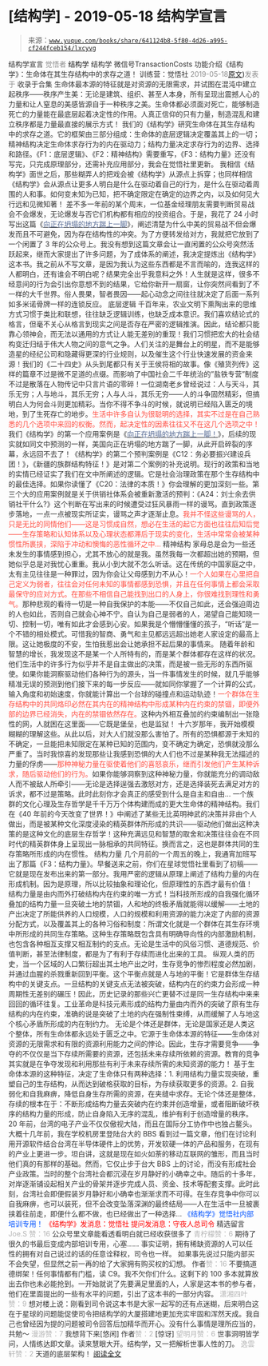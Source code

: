 # [结构学] - 2019-05-18 结构学宣言

> 来源：[`www.yuque.com/books/share/641124b8-5f80-4d26-a995-cf244fceb154/lxcyvg`](https://www.yuque.com/books/share/641124b8-5f80-4d26-a995-cf244fceb154/lxcyvg)

<ne-p id="520f42f3293818f927861ebbd5b15da4_p_0" data-lake-id="520f42f3293818f927861ebbd5b15da4_p_0"><ne-text id="u2981a801" style="color: rgb(51, 51, 51);">结构学宣言</ne-text></ne-p> <ne-p id="4d87fabff60aa693381005fe3cf381f9" data-lake-id="4d87fabff60aa693381005fe3cf381f9"><ne-text id="uc5683bd1" style="color: rgb(140, 140, 140);">觉悟者</ne-text> <ne-text id="u3d02437f" ne-fontsize="14">结构学</ne-text></ne-p> <ne-p id="067fb9e1bee9234ca56a186f7fdb4d8d" data-lake-id="067fb9e1bee9234ca56a186f7fdb4d8d"><ne-text id="u723bc846" ne-fontsize="14" ne-bold="true" style="color: rgb(51, 51, 51);">结构学</ne-text></ne-p> <ne-p id="2d23cce774babce37120892629cb5320" data-lake-id="2d23cce774babce37120892629cb5320"><ne-text id="uf98e4f15" ne-fontsize="14" style="color: rgb(51, 51, 51);">微信号</ne-text><ne-text id="u3a2d9078" ne-fontsize="14" style="color: rgb(51, 51, 51);">TransactionCosts</ne-text></ne-p> <ne-p id="58f7a0851dd80bbae0821f96e1613824" data-lake-id="58f7a0851dd80bbae0821f96e1613824"><ne-text id="u5a740cde" ne-fontsize="14" style="color: rgb(51, 51, 51);">功能介绍</ne-text><ne-text id="u567344be" ne-fontsize="14" style="color: rgb(51, 51, 51);">《结构学》：生命体在其生存结构中的求存之道！ 训练营：觉悟社</ne-text></ne-p> <ne-p id="3abc25d303a8035eb3520dfaf538b92a" data-lake-id="3abc25d303a8035eb3520dfaf538b92a"><ne-text id="u0fd37bd0" style="color: rgb(140, 140, 140);">2019-05-18</ne-text>[<ne-text id="u3838a986" ne-fontsize="14">原文</ne-text>](https://mp.weixin.qq.com/s?__biz=MzIzMDYwOTM0Mg==&mid=2247484028&idx=1&sn=f823dfc5d845df69d603c997c5aec266&chksm=e8b19aaddfc613bb9364d3d15bd27295c3e9669ca0c06b63d3ffa1c84bc27d49ef9e8f911632#rd))<ne-text id="u90f7c24b" ne-fontsize="14" style="color: rgb(140, 140, 140);">发表于</ne-text></ne-p> <ne-p id="db23b7e50692902ba10812e0e51074ed" data-lake-id="db23b7e50692902ba10812e0e51074ed"><ne-text id="u888a02ca" style="color: rgb(51, 51, 51);">收录于合集</ne-text></ne-p> <ne-p id="a0b3cb5856e6c7b5e43cd5180e5a1f8b" data-lake-id="a0b3cb5856e6c7b5e43cd5180e5a1f8b"><ne-text id="u9bd80111" ne-bold="true" style="color: rgb(51, 51, 51);">生命体最本源的特征就是对资源的无限需求，并试图在混沌中建立起秩序——秩序产生美：无论是建筑、组织、甚至人本身，所有呈现出震撼人心的力量和让人窒息的美感皆源自于一种秩序之美。</ne-text><ne-text id="u44b8a859" style="color: rgb(51, 51, 51);">生命体都必须面对死亡，能够制造死亡的力量能在最底层起着决定性的作用。</ne-text><ne-text id="ue1180e10" ne-bold="true" style="color: rgb(51, 51, 51);">人真正信仰的只有力量，制造混乱和建立秩序都是力量最直接的展示方式！</ne-text></ne-p> <ne-p id="ab0c9a154cda8f94a21d0fe846486806" data-lake-id="ab0c9a154cda8f94a21d0fe846486806"><ne-text id="u73274ded" ne-bold="true" style="color: rgb(51, 51, 51);">我们的《结构学》研究生命体在其生存结构中的求存之道。它的框架由三部分组成：生命体的底层逻辑决定覆盖其上的一切；精神结构决定生命体求存行为的内在驱动力；结构力量决定求存行为的边界、选择和路径。</ne-text><ne-text id="ue86affa6" style="color: rgb(51, 51, 51);">《F1：底层逻辑》、《F2：精神结构》需要重写，《F3：结构力量》还没有写完，只完成原理部分，还需补充应用部分，我会在觉悟社里更新。</ne-text></ne-p> <ne-p id="4bde90600b7c5182a5563487f92722c7" data-lake-id="4bde90600b7c5182a5563487f92722c7"><ne-text id="u720ceb17" style="color: rgb(51, 51, 51);">我相信《结构学》面世之后，那些糊弄人的把戏会被《结构学》从源点上拆穿；也同样相信《结构学》会从源点让更多人明白是什么在驱动着自己的行为，是什么在驱动着周围的人和事。如何变未知为已知，把不确定限定在确定的边界之内，以及如何见大行远和见微知著！</ne-text></ne-p> <ne-p id="308a0d3490712130bcb214a884cc5dfb" data-lake-id="308a0d3490712130bcb214a884cc5dfb"><ne-text id="uaeb834b2" style="color: rgb(51, 51, 51);">差不多一年前的某个周末，一位基金经理朋友需要判断贸易战会不会爆发，无论爆发与否它们机构都有相应的投资组合。于是，我花了 24 小时写出这篇《</ne-text>[<ne-text id="u836c61f4" style="color: rgb(87, 107, 149);">向正在坍塌的地方踹上一脚</ne-text>](http://mp.weixin.qq.com/s?__biz=MzIzMDYwOTM0Mg==&mid=2247483766&idx=1&sn=b17f66fe5f8fd77d3c27c8bc60eb8c8a&chksm=e8b199a7dfc610b1ddcced086ff6d2be69354b7feeef60c0e508d56dd4fd54ee9660483cf5bb&scene=21#wechat_redirect)<ne-text id="u44ff8558" style="color: rgb(51, 51, 51);">》，阐述清楚为什么中美的贸易战不但会爆发而且不可避免，因为存在结构性的冲突。为了方便转发给对方，我就把它放到了一个闲置了 3 年的公众号上。我没有想到这篇文章会让一直闲置的公众号突然活跃起来，继而大家提出了许多问题，为了成体系的阐述，我决定提炼出《结构学》这本书。我之前从不写文章，是因为我认为这些东西都是不言而喻的，连我这样的人都明白，还有谁会不明白呢？结果完全出乎我意料之外！人生就是这样，很多不经意间的行为会引出你意想不到的结果，它给你新开一扇窗，让你突然间看到了不一样的大千世界。俗人畏果，智者畏因——起心动念之间往往就决定了后面一系列如多米诺骨牌一样的连锁反应。</ne-text></ne-p> <ne-p id="033385062b5e671507534a4aa4e526c3" data-lake-id="033385062b5e671507534a4aa4e526c3"><ne-text id="ub9e06e71" ne-bold="true" style="color: rgb(51, 51, 51);">底层逻辑</ne-text></ne-p> <ne-p id="6853fd0d69220f7ad6562c8f89a625b4" data-lake-id="6853fd0d69220f7ad6562c8f89a625b4"><ne-text id="u1fcd8938" style="color: rgb(51, 51, 51);">千百年来，农业文明下熏陶出来的思维方式习惯于类比和联想，往往缺乏逻辑训练，也缺乏成本意识。我们喜欢结论式的格言，但毫不关心从格言到现实之间是否存在严密的逻辑推演。因此，结论都只能靠心领神会，而无法以通用的方式让人能无差别的重现！我们习惯把宏大的社会结构变迁归结于伟大人物之间的意气之争。人们关注的是舞台上的明星，而不是能够造星的经纪公司和隐藏得更深的行业规则，以及催生这个行业快速发展的资金来源！我们的《二十四史》从头到尾都只有关于王侯将相的故事。像《殖货列传》这样的篇章不过是微不足道的点缀。而影响了中国社会二千年统治的”盐铁专营”制度不过是散落在人物传记中只言片语的零碎！一位湖南老乡曾经说过：人与天斗，其乐无穷；人与地斗，其乐无穷；人与人斗，其乐无穷——人的斗争固然精彩，但搞明白人为何会斗则更加精彩。</ne-text><ne-text id="u5927b483" ne-bold="true" style="color: rgb(51, 51, 51);">当你不得不争斗的时候，就说明已经陷入匮乏的境地，到了生死存亡的地步。</ne-text><ne-text id="u4d687dd4" style="color: rgb(255, 76, 65);">生活中许多自认为很聪明的选择，其实不过是在自己熟悉的几个选项中来回的权衡。然而，起决定性的因素往往又不在这几个选项之中！</ne-text></ne-p> <ne-p id="daa3acbcbba3b4f61a482e20dd4ac6de" data-lake-id="daa3acbcbba3b4f61a482e20dd4ac6de"><ne-text id="u9c9c42a2" style="color: rgb(51, 51, 51);">我们《结构学》的第一个应用案例是《</ne-text>[<ne-text id="u52294beb" style="color: rgb(87, 107, 149);">向正在坍塌的地方踹上一脚！</ne-text>](http://mp.weixin.qq.com/s?__biz=MzIzMDYwOTM0Mg==&mid=2247483766&idx=1&sn=b17f66fe5f8fd77d3c27c8bc60eb8c8a&chksm=e8b199a7dfc610b1ddcced086ff6d2be69354b7feeef60c0e508d56dd4fd54ee9660483cf5bb&scene=21#wechat_redirect)<ne-text id="u7380ce95" style="color: rgb(51, 51, 51);">》，后续的现实就如同文中预测的一样，美国向正在坍塌的地方踹了一脚，从此开启碎裂的序幕，永远回不去了！《结构学》的第二个预判案例是《C12：务必要振兴建设兵团！》，《新疆的族群结构特征！》是对第二个案例的补充说明。现行的政策和当地的实情已经证实了我们在文中所阐述的逻辑。它是社会治理政策在那个生存结构中的最佳选择。如果你读懂了《C20：法律的本质！》你会理解的更加深刻一些。第三个大的应用案例就是关于供销社体系会被重新激活的预判：《A24：刘士余去供销社干什么?》这个判断在写出来的时候遭受过狂风暴雨一样的谩骂。直到政策逐步落地，一点一点被现实所证实，谩骂之声才逐渐止息。</ne-text><ne-text id="u910fd246" style="color: rgb(255, 76, 65);">我并不怪这些谩骂的人，只是无比的同情他们——这是习惯成自然，想必在生活的起它方面也往往后知后觉——生存策略和认知体系以及心理状态都滞后于现实的变化，生活中常常会被某种惯性所裹挟，深陷于冲动和懊悔的恶性循环之中…</ne-text></ne-p> <ne-p id="9b5116ceabe329ac30265cfc67790d59" data-lake-id="9b5116ceabe329ac30265cfc67790d59"><ne-text id="uccc9352d" ne-bold="true" style="color: rgb(51, 51, 51);">精神结构</ne-text></ne-p> <ne-p id="ae3de416e3f433a9e8e3ac96072fcc83" data-lake-id="ae3de416e3f433a9e8e3ac96072fcc83"><ne-text id="u13d05a62" style="color: rgb(51, 51, 51);">家母总是会为一些还未发生的事情感到担心，尤其不放心的就是我。虽然我每一次都超出她的预期，但她似乎总是对我忧心重重。我从小到大就不怎么听话。这在传统的中国家庭之中，太有主见往往是一种罪过，因为你会让父母感到力不从心！</ne-text><ne-text id="u32e7303e" style="color: rgb(255, 76, 65);">一个人如果在心里把自己定义为弱者，往往会对任何未知的事情都感到恐惧，并且在任何事情上都会采取最保守的应对方式。在那些不相信自己能找到出口的人身上，你很难找到理性和勇气。</ne-text><ne-text id="u61670727" ne-bold="true" style="color: rgb(51, 51, 51);">那种悲观的看待一切是一种自我保护的本能——不仅自己如此，还会强迫周边的人也如此，否则自己就会心神不宁。</ne-text><ne-text id="u428867d5" style="color: rgb(51, 51, 51);">自认为自己是弱者的人，渴望自己能知晓一切、控制一切，唯有如此才会感到心安。如果我是个懵懵懂懂的孩子，“听话”是一个不错的相处模式。可惜我的智商、勇气和主见都远远超出她老人家设定的最高上限。这让她极度的不安，生怕我惹出会让她承担不起后果的事情来。</ne-text></ne-p> <ne-p id="6089ed5c99789ae702fd55a832a05d92" data-lake-id="6089ed5c99789ae702fd55a832a05d92"><ne-text id="ue1108436" style="color: rgb(51, 51, 51);">随着年龄和智慧的增长，我发现这不是某一个人所特有的，而是某个群体都存在这样的状况。他们生活中的许多行为似乎并不是自主做出的决策，而是被一些无形的东西所驱使。如果你能洞察驱动他们各种行为的源头，当一件事情发生的时候，就几乎能够精准无误的预测到他们接下来的每一步反应——就如同你掌握了一个计算的公式，输入角度和初始速度，你就能计算出一个台球的碰撞点和运动轨迹！</ne-text><ne-text id="ufe1edf2a" style="color: rgb(255, 76, 65);">一个群体在生存结构中的共同烙印必然在其内在的精神结构中形成某种内在约束的禁锢，即便外部的边界已经消失，内在的禁锢依然存在。</ne-text><ne-text id="u1a67373f" ne-bold="true" style="color: rgb(51, 51, 51);">这种内外相互叠加的约束编制出一张隐性的网，人就困在这里面——它既是堡垒，也是监狱！</ne-text></ne-p> <ne-p id="bb9356c09760b8e73bfe6742bc3ae917" data-lake-id="bb9356c09760b8e73bfe6742bc3ae917"><ne-text id="u8cecb7f7" style="color: rgb(51, 51, 51);">十六岁那年，我开始模模糊糊的理解这些。从此以后，对大人们就没那么害怕了。</ne-text><ne-text id="u1242c2d7" ne-bold="true" style="color: rgb(51, 51, 51);">所有的恐惧都源于未知的不确定，一旦能把未知限定在某种已知的范围内，变不确定为确定，恐惧就没那么严重了。</ne-text><ne-text id="u79fc787d" style="color: rgb(51, 51, 51);">当时我惊喜的发现那些让我感到恐惧的大人们也不过是某种我无法描述的力量的俘虏——</ne-text><ne-text id="u88f2c4e6" style="color: rgb(255, 76, 65);">那种神秘力量在驱使着他们的喜怒哀乐，继而引发他们产生某种诉求，随后驱动他们的行为。</ne-text><ne-text id="u9c4b46d6" style="color: rgb(51, 51, 51);">如果你能够洞察到这种神秘力量，你就能充分的调动敌人而不被敌人所牵引——无论是选择逞强去激怒对方，还是选择装死去满足对方的诉求，都不过是策略。此时此刻你才会真正的感受到什么是自主和自由…</ne-text></ne-p> <ne-p id="d1f75dce02b8cc7ff90274a853cad1b5" data-lake-id="d1f75dce02b8cc7ff90274a853cad1b5"><ne-text id="u8db8f05f" style="color: rgb(51, 51, 51);">一个族群的文化心理及生存哲学是千千万万个体构建而成的更大生命体的精神结构。我们在《40 年前的今天改变了世界！》中阐述了某些无比英明神武的决策并非由个人做出，而是被某种文化深度浸染的精英群体所形成的共识——驱动他们做出这种决策的是这种文化的底层生存哲学！这种充满远见和智慧的取舍和决策往往会在不同时代的精英群体身上呈现出一脉相承的共同特征。换而言之，这也是群体共同的生存策略所形成的内在惯性。</ne-text></ne-p> <ne-p id="17aac648bbcd512bb3b96d89cd72e765" data-lake-id="17aac648bbcd512bb3b96d89cd72e765"><ne-text id="ubbab00c3" ne-bold="true" style="color: rgb(51, 51, 51);">结构力量</ne-text></ne-p> <ne-p id="696d35d3f50da2f40e4553dd7b55ff1c" data-lake-id="696d35d3f50da2f40e4553dd7b55ff1c"><ne-text id="u92aaf140" style="color: rgb(51, 51, 51);">几个月前的一个周五的晚上，我通宵加班写出了那篇《F3：结构力量》。早餐送来之前，你们在星球觉悟社里看到了初稿——它就是现在发布出来的第一部分。我用严密的逻辑从原理上阐述了结构力量的内在形成机制。因为是原理，所以比较抽象和理论化，但原理性的东西才最有价值！</ne-text></ne-p> <ne-p id="94952bf083799737156a72a2782b1580" data-lake-id="94952bf083799737156a72a2782b1580"><ne-text id="u886adab4" style="color: rgb(51, 51, 51);">结构力量是由内而外打破结构内在约束的唯一方式！当科技所形成的自我强化循环叠加的结构力量一旦突破土地的禁锢，人和地的终极矛盾就能得以缓解——土地的产出决定了所能供养的人口规模，人口的规模和利用资源的能力决定了内部的资源分配方式，以及覆盖其上的各种习俗和制度：所谓文化就是一个群体在其生存环境中所形成的共同生存策略。这种生存策略既包含具有明确导向性的内部激励机制，也包含各种相互支撑又相互制约的支点。无论是生活中的风俗习惯、道德规范、价值判断，甚至法律制度，都是为了有利于存续而进化出来的工具。</ne-text></ne-p> <ne-p id="084aff906d871e73caaa1ad7e21720f5" data-lake-id="084aff906d871e73caaa1ad7e21720f5"><ne-text id="u4782dfa8" style="color: rgb(51, 51, 51);">纵观人类的历史，当一个区域的人口繁衍超出其土地产出之时，生存竞争的惨烈程度必然加剧，并通过血腥的杀戮重新回到平衡。这个平衡点就是人与地的平衡！它是群体生存结构中的关键支点。一旦结构的关键支点无法被突破，结构内在的约束力会形成一种周期性无差别的碾压！因此，历史记录的那些兴亡更替不过是同一生存结构中来来回回的循环往复。工业革命是科技元素形成的结构力量由内而外的突破了原有生存结构的内在约束，准确的说是突破了土地的内在强制性束缚，从而缓解了人与地这个核心矛盾所形成的内在制约力。</ne-text></ne-p> <ne-p id="d817da4b595974455d20f30f1511cb04" data-lake-id="d817da4b595974455d20f30f1511cb04"><ne-text id="ua47c82f5" style="color: rgb(51, 51, 51);">无论是个体还是群体，无论是国家还是人类这个整体，所有生命体都永远处于匮乏之中。它源于生命体本源的特征——生命体对资源的无限需求和有限的资源利用能力之间的悖论。因此，生存才需要竞争——</ne-text><ne-text id="ubfa50f56" ne-bold="true" style="color: rgb(51, 51, 51);">争夺的不仅仅是当下存续所需要的资源，还包括未来存续所依赖的资源。教育的竞争其实就是在争夺发现和利用那些有利于未来存续所需的未知资源的能力！</ne-text></ne-p> <ne-p id="824848284766156501152dbadc5926fb" data-lake-id="824848284766156501152dbadc5926fb"><ne-text id="u918cc517" style="color: rgb(51, 51, 51);">基于生命体本源的这种特征，决定了生命体只有两种选择：1\. 利用结构力量实现突破，重塑自己的生存结构，从而达到破格获取的目标，为存续获取更多的资源。2\. 自我弱化和自我麻痹，降低自身生存所需的资源，在夹缝中求存。</ne-text><ne-text id="u7862b09e" ne-bold="true" style="color: rgb(51, 51, 51);">无论个体还是整体，存续的根本在于：不断形成结构力量去突破内在约束并创造增量，或者阻断破坏秩序的结构力量的形成，防止自身陷入无序的混乱，维护有利于创造增量的秩序。</ne-text></ne-p> <ne-p id="1a949923b1e3731b107b8e7c67f306d7" data-lake-id="1a949923b1e3731b107b8e7c67f306d7"><ne-text id="u3345eb84" style="color: rgb(51, 51, 51);">20 年前，台湾的电子产业不仅仅傲视大陆，而且在国际分工协作中也独占鳌头。大概十几年前，我在学校机房里登陆台大的 BBS 看到过一篇文章，他们在讨论利用开源软件结合台湾在半导体硬件上的优势，开发软硬一体的产品和服务，在现有的产业上更进一步。坦白讲，这就是现在如火如荼的移动互联网的雏形，而且当时他们真的有那样的基础。然而，它仅止步于台大 BBS 上的讨论，而没有形成社会产业政策。当时的整个台湾社会都沉浸在岁月静好的小确幸之中。随后的十多年，对岸逐渐铺设起相关产业的骨架并逐步完成人员、资金、技术等配套支撑。此时此刻，台湾社会即便假装岁月静好和小确幸也渐渐求而不可得。在生存竞争中你可以自我麻痹，也可以装死，但不会改变坠落深渊的最终结局——人在生活中一旦被裹挟着往前走，即便什么都不做，也已经做出了一种选择…</ne-text></ne-p> <ne-p id="57d9c29c9c38fc243c6f2c1a5ea3d68f" data-lake-id="57d9c29c9c38fc243c6f2c1a5ea3d68f" ne-alignment="center"><ne-text id="uf3a83d33" ne-fontsize="13" style="color: rgb(0, 82, 255);">《结构学》觉悟社内部培训专用！</ne-text></ne-p> <ne-p id="2793593f63a5a43f9565fdf72f54b29f" data-lake-id="2793593f63a5a43f9565fdf72f54b29f" ne-alignment="center"><ne-text id="u04b9ef9b" style="color: rgb(255, 0, 0);">《结构学》发消息</ne-text><ne-text id="ue3e6923c" ne-bold="true" style="color: rgb(255, 0, 0);">：觉悟社</ne-text></ne-p>  <ne-p id="6eb11360081c35aa93cee4c9b177435b" data-lake-id="6eb11360081c35aa93cee4c9b177435b" ne-alignment="center"><ne-card data-card-name="image" data-card-type="inline" id="KE0Ke" data-event-boundary="card" style="color: rgb(51, 51, 51);"><ne-p id="77106eb9072f3bed887e4b67d4229b71" data-lake-id="77106eb9072f3bed887e4b67d4229b71" ne-alignment="center"><ne-text id="uf718e7f0" style="color: rgb(255, 0, 0);">提问发消息</ne-text><ne-text id="u947adb9b" ne-bold="true" style="color: rgb(255, 0, 0);">：守夜人总司令</ne-text></ne-p> <ne-h3 id="qE0Oa" data-lake-id="qE0Oa"><ne-heading-ext><ne-heading-anchor></ne-heading-anchor><ne-heading-fold></ne-heading-fold></ne-heading-ext><ne-heading-content><ne-text id="u38732d5a" ne-fontsize="16" style="color: rgb(51, 51, 51);">精选留言</ne-text></ne-heading-content></ne-h3>  <ne-p id="c7cc9003fc3ceec3f9964e8ed6c8c015" data-lake-id="c7cc9003fc3ceec3f9964e8ed6c8c015"><ne-card data-card-name="image" data-card-type="inline" id="cxR0B" data-event-boundary="card" style="color: rgb(51, 51, 51);"><ne-p id="333bbef7494e2749ed9d9322d0e6f9fb" data-lake-id="333bbef7494e2749ed9d9322d0e6f9fb"><ne-text id="u2fcc5411" style="color: rgb(179, 179, 179);">Joe.S 赞：16</ne-text></ne-p> <ne-p id="b2068e6be0d6c876e4976213b7a141a1" data-lake-id="b2068e6be0d6c876e4976213b7a141a1"><ne-text id="ub0a451ac" style="color: rgb(51, 51, 51);">公众号里文章能看透看明白就已经收获很多了</ne-text></ne-p>  <ne-p id="32c6e02d8aad913a77beec0ef8edc846" data-lake-id="32c6e02d8aad913a77beec0ef8edc846"><ne-card data-card-name="image" data-card-type="inline" id="pp5Uy" data-event-boundary="card" style="color: rgb(51, 51, 51);"><ne-p id="69107d51d07182681f2b0afe20395a51" data-lake-id="69107d51d07182681f2b0afe20395a51"><ne-text id="uc4c14cde" style="color: rgb(179, 179, 179);">青柠檬赞：6</ne-text></ne-p> <ne-p id="a7af081ccb98742df325e278a8e11cb6" data-lake-id="a7af081ccb98742df325e278a8e11cb6"><ne-text id="u380bada4" style="color: rgb(51, 51, 51);">期待了很久的书最后变成内部培训专用，心塞…… 事实证明，拥有稀缺资源的人可以任性的拥有对自己说过的话的任意诠释权，司令也一样。 如果事先说过只能内部买不会失望，但显然之前一再的给了大家拥有购买权的幻想。</ne-text></ne-p> <ne-p id="a69c6009e1bc27890f5995af51dd62d3" data-lake-id="a69c6009e1bc27890f5995af51dd62d3"><ne-text id="u7a46e3fd" style="color: rgb(51, 51, 51);">作者</ne-text><ne-text id="u1fc09351" style="color: rgb(179, 179, 179);">赞：16</ne-text></ne-p> <ne-p id="bd788d937a82998131db90b9b00210a9" data-lake-id="bd788d937a82998131db90b9b00210a9"><ne-text id="u5d8bd784" style="color: rgb(51, 51, 51);">不要搞道德绑架！任何事情都有门槛，读 C9。我不欠你们什么。这剩下的 100 多本就算放出去你也未必能抢到。一开始就说了先要满足里面的人，人家是这本书的参与者，他们在里面提出的一些有水平的问题，引出了这本书的一部分内容。</ne-text></ne-p>  <ne-p id="b68516275f10d836424c98dc913e8cad" data-lake-id="b68516275f10d836424c98dc913e8cad"><ne-card data-card-name="image" data-card-type="inline" id="mYPry" data-event-boundary="card" style="color: rgb(51, 51, 51);"><ne-p id="31cc3e1401a9cb45fa4761f03ff1879f" data-lake-id="31cc3e1401a9cb45fa4761f03ff1879f"><ne-text id="u57e50a5f" style="color: rgb(179, 179, 179);">潇湘四叶赞：9</ne-text></ne-p> <ne-p id="7881a8e567af4cb4eb78efb0adfabc9e" data-lake-id="7881a8e567af4cb4eb78efb0adfabc9e"><ne-text id="u8fb4f414" style="color: rgb(51, 51, 51);">想对楼上说：刚看到司令说这本书是大家一起写的还有点迷糊，后来明白这在于星球的问题能促使司令把结构学的大厦搭建地更加充实牢固和浑然天成。我自己也曾经因为提的问题被司令回答后加精华而开心。没有什么事情是理所应当的，共勉～</ne-text></ne-p>  <ne-p id="1a8d451ebc66aabd4fafe2928f37cab8" data-lake-id="1a8d451ebc66aabd4fafe2928f37cab8"><ne-card data-card-name="image" data-card-type="inline" id="KYbhk" data-event-boundary="card" style="color: rgb(51, 51, 51);"><ne-p id="bd82009c6ce332eaea4247c8a812e5ea" data-lake-id="bd82009c6ce332eaea4247c8a812e5ea"><ne-text id="u41581930" style="color: rgb(179, 179, 179);">漫游赞：7</ne-text></ne-p> <ne-p id="154555aecd7873e8ff5dcaf0c596deef" data-lake-id="154555aecd7873e8ff5dcaf0c596deef"><ne-text id="uf9469733" style="color: rgb(51, 51, 51);">我想背下来[悠闲]</ne-text></ne-p> <ne-p id="d364dc8bf82beb66a89cf2ab4ddebdc8" data-lake-id="d364dc8bf82beb66a89cf2ab4ddebdc8"><ne-text id="u8cd851f8" style="color: rgb(51, 51, 51);">作者</ne-text><ne-text id="u8353b96b" style="color: rgb(179, 179, 179);">赞：2</ne-text></ne-p> <ne-p id="d6627ecb4d289f689db768c69683926a" data-lake-id="d6627ecb4d289f689db768c69683926a"><ne-text id="ue455491c" style="color: rgb(51, 51, 51);">[惊讶]</ne-text></ne-p>  <ne-p id="cb13b760b06b3a15320b9f432ead3267" data-lake-id="cb13b760b06b3a15320b9f432ead3267"><ne-card data-card-name="image" data-card-type="inline" id="CVYKe" data-event-boundary="card" style="color: rgb(51, 51, 51);"><ne-p id="af3c9d0f6675d030aee71808536fb35e" data-lake-id="af3c9d0f6675d030aee71808536fb35e"><ne-text id="ub56dce8f" style="color: rgb(179, 179, 179);">望明月赞：6</ne-text></ne-p> <ne-p id="9fbcbdf2a4352bbdf1a33ce9eb1e7ecb" data-lake-id="9fbcbdf2a4352bbdf1a33ce9eb1e7ecb"><ne-text id="u177dfc66" style="color: rgb(51, 51, 51);">世事洞明皆学问，人情练达即文章。读来慧眼大开。结构学，又一把解析世事人性的刀。</ne-text></ne-p>  <ne-p id="38b099d611ce6edfafbfb077de466150" data-lake-id="38b099d611ce6edfafbfb077de466150"><ne-card data-card-name="image" data-card-type="inline" id="QzM6o" data-event-boundary="card" style="color: rgb(51, 51, 51);"><ne-p id="03689afb07a6e7e801830c0b1bf35998" data-lake-id="03689afb07a6e7e801830c0b1bf35998"><ne-text id="u9e037283" style="color: rgb(179, 179, 179);">逸雲轩赞：2</ne-text></ne-p> <ne-p id="139fde042aca92a18ae4bdba42a1e196" data-lake-id="139fde042aca92a18ae4bdba42a1e196"><ne-text id="u049eca9c" style="color: rgb(51, 51, 51);">天道的底层架构！</ne-text></ne-p> <ne-p id="e74c4105fa8c76bdf6c4cb1f4945eb7e" data-lake-id="e74c4105fa8c76bdf6c4cb1f4945eb7e">[<ne-text id="u673a5f1b">阅读全文</ne-text>](https://www.red-ring.cn/post/2463-180039)</ne-p></ne-card></ne-p></ne-card></ne-p></ne-card></ne-p></ne-card></ne-p></ne-card></ne-p></ne-card></ne-p></ne-card></ne-p>